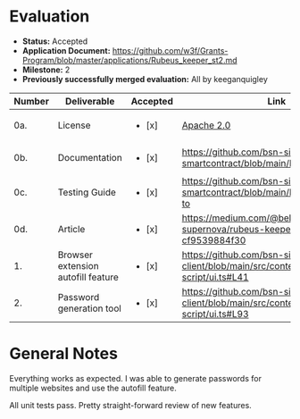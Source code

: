 # Evaluation

- **Status:** Accepted
- **Application Document:** https://github.com/w3f/Grants-Program/blob/master/applications/Rubeus_keeper_st2.md
- **Milestone:** 2
- **Previously successfully merged evaluation:** All by keeganquigley


| Number | Deliverable   | Accepted | Link                                                                                 | Notes |
|--------|---------------|----------|----------------------------------------------------------------------------|-------|
| 0a.    | License   | <ul><li>[x] </li></ul> | [Apache 2.0](https://github.com/bsn-si/rubeus-smartcontract/blob/main/LICENSE)            |       |
| 0b.    | Documentation       | <ul><li>[x] </li></ul> | https://github.com/bsn-si/rubeus-smartcontract/blob/main/README.md                      | OK.   |
| 0c.    | Testing Guide      | <ul><li>[x] </li></ul> | https://github.com/bsn-si/rubeus-smartcontract/blob/main/README.md#how-to | OK. |
| 0d.    | Article          | <ul><li>[x] </li></ul> | https://medium.com/@bela-supernova/rubeus-keeper-genii-cf9539884f30 | OK. |
| 1.     | Browser extension autofill feature         | <ul><li>[x] </li></ul> | https://github.com/bsn-si/rubeus-client/blob/main/src/content-script/ui.ts#L41                 | OK.      |
| 2.     | Password generation tool | <ul><li>[x] </li></ul> | https://github.com/bsn-si/rubeus-client/blob/main/src/content-script/ui.ts#L93 | OK.      |

# General Notes

Everything works as expected. I was able to generate passwords for multiple websites and use the autofill feature.

All unit tests pass. Pretty straight-forward review of new features.
